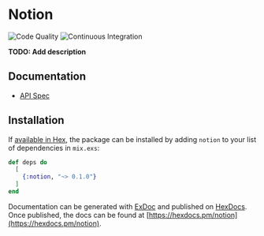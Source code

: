 # Notion

![Code Quality](https://github.com/dunyakirkali/notion.ex/workflows/Code%20Quality/badge.svg)
![Continuous Integration](https://github.com/dunyakirkali/notion.ex/workflows/Continuous%20Integration/badge.svg)

**TODO: Add description**

## Documentation

- [API Spec](https://www.notion.so/Notion-API-specification-c29dd39d851543b49a24e1571f63c488)

## Installation

If [available in Hex](https://hex.pm/docs/publish), the package can be installed
by adding `notion` to your list of dependencies in `mix.exs`:

```elixir
def deps do
  [
    {:notion, "~> 0.1.0"}
  ]
end
```

Documentation can be generated with [ExDoc](https://github.com/elixir-lang/ex_doc)
and published on [HexDocs](https://hexdocs.pm). Once published, the docs can
be found at [https://hexdocs.pm/notion](https://hexdocs.pm/notion).
